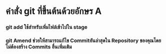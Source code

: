 # คำสั่ง git ที่ขึ้นต้นด้วยอักษร A
### git add ใช้สำหรับเพิ่มไฟล์เข้าไปใน stage

### git Amend ช่วยให้สามารถแก้ไข Commitอันล่าสุดใน Repository ของคุณโดยไม่ต้องสร้าง Commits อื่นเพิ่มเติม
